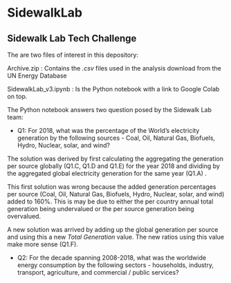 # SidewalkLab

## Sidewalk Lab Tech Challenge

The are two files of interest in this depository:

Archive.zip   : Contains the *.csv* files used in the analysis download from the UN Energy Database

SidewalkLab_v3.ipynb  : Is the Python notebook with a link to Google Colab on top.

The Python notebook answers two question posed by the Sidewalk Lab team:

* Q1: For 2018, what was the percentage of the World’s electricity generation by the following sources - Coal, Oil, Natural Gas, Biofuels, Hydro, Nuclear, solar, and wind?

The solution was derived by first calculating the aggregating the generation per source globally (Q1.C, Q1.D and Q1.E) for the year 2018 and dividing by the aggregated global electricity generation for the same year (Q1.A) .

This first solution was wrong because the added generation percentages per source (Coal, Oil, Natural Gas, Biofuels, Hydro, Nuclear, solar, and wind) added to 160%. This is may be due to either the per country annual total generation being undervalued or the per source generation being overvalued. 

A new solution was arrived by adding up the global generation per source and using this a new *Total Generation* value. The new ratios using this value make more sense (Q1.F).


* Q2: For the decade spanning 2008-2018, what was the worldwide energy consumption by the following sectors - households, industry, transport, agriculture, and commercial / public services?



